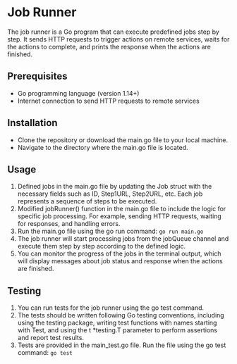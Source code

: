 # Job Runner

The job runner is a Go program that can execute predefined jobs step by step. It sends HTTP requests to trigger actions on remote services, waits for the actions to complete, and prints the response when the actions are finished.

## Prerequisites

- Go programming language (version 1.14+)
- Internet connection to send HTTP requests to remote services

## Installation
- Clone the repository or download the main.go file to your local machine.
- Navigate to the directory where the main.go file is located.

## Usage
1. Defined jobs in the main.go file by updating the Job struct with the necessary fields such as ID, Step1URL, Step2URL, etc. Each job represents a sequence of steps to be executed.
2. Modified jobRunner() function in the main.go file to include the logic for specific job processing. For example, sending HTTP requests, waiting for responses, and handling errors.
3. Run the main.go file using the go run command:
   `go run main.go`
4. The job runner will start processing jobs from the jobQueue channel and execute them step by step according to the defined logic.
5. You can monitor the progress of the jobs in the terminal output, which will display messages about job status and response when the actions are finished.

## Testing
1. You can run tests for the job runner using the go test command. 
2. The tests should be written following Go testing conventions, including using the testing package, writing test functions with names starting with Test, and using the t *testing.T parameter to perform assertions and report test results. 
3. Tests are provided in the main_test.go file. Run the file using the go test command: `go test `
  
